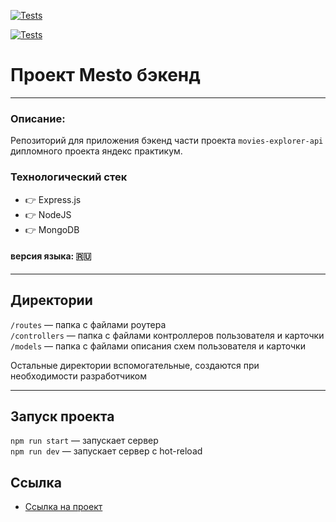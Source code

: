 [![Tests](https://github.com/Aksenov-m/express-mesto-gha/actions/workflows/tests-13-sprint.yml/badge.svg)](https://github.com/yandex-praktikum/express-mesto-gha/actions/workflows/tests-13-sprint.yml) 

[![Tests](https://github.com/Aksenov-m/express-mesto-gha/actions/workflows/tests-14-sprint.yml/badge.svg)](https://github.com/yandex-praktikum/express-mesto-gha/actions/workflows/tests-14-sprint.yml)

# Проект Mesto бэкенд
---
### Описание: 
Репозиторий для приложения бэкенд части проекта `movies-explorer-api` дипломного проекта яндекс практикум. 
### Технологический стек
* :point_right: Express.js
* :point_right: NodeJS
* :point_right: MongoDB
#### версия языка: :ru:
---
## Директории

`/routes` — папка с файлами роутера  
`/controllers` — папка с файлами контроллеров пользователя и карточки  
`/models` — папка с файлами описания схем пользователя и карточки

Остальные директории вспомогательные, создаются при необходимости разработчиком

---
## Запуск проекта

`npm run start` — запускает сервер  
`npm run dev` — запускает сервер с hot-reload

## Ссылка

- [Ссылка на проект](https://github.com/Aksenov-m/express-mesto-gha)
